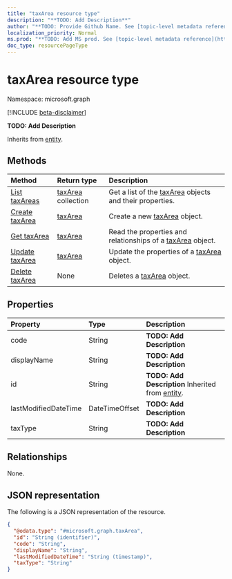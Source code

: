 ```yaml
---
title: "taxArea resource type"
description: "**TODO: Add Description**"
author: "**TODO: Provide Github Name. See [topic-level metadata reference](https://msgo.azurewebsites.net/add/document/guidelines/metadata.html#topic-level-metadata)**"
localization_priority: Normal
ms.prod: "**TODO: Add MS prod. See [topic-level metadata reference](https://msgo.azurewebsites.net/add/document/guidelines/metadata.html#topic-level-metadata)**"
doc_type: resourcePageType
---
```


# taxArea resource type

Namespace: microsoft.graph

[!INCLUDE [beta-disclaimer](../../includes/beta-disclaimer.md)]

**TODO: Add Description**


Inherits from [entity](../resources/entity.md).

## Methods
|Method|Return type|Description|
|:---|:---|:---|
|[List taxAreas](../api/taxarea-list.md)|[taxArea](../resources/taxarea.md) collection|Get a list of the [taxArea](../resources/taxarea.md) objects and their properties.|
|[Create taxArea](../api/taxarea-create.md)|[taxArea](../resources/taxarea.md)|Create a new [taxArea](../resources/taxarea.md) object.|
|[Get taxArea](../api/taxarea-get.md)|[taxArea](../resources/taxarea.md)|Read the properties and relationships of a [taxArea](../resources/taxarea.md) object.|
|[Update taxArea](../api/taxarea-update.md)|[taxArea](../resources/taxarea.md)|Update the properties of a [taxArea](../resources/taxarea.md) object.|
|[Delete taxArea](../api/taxarea-delete.md)|None|Deletes a [taxArea](../resources/taxarea.md) object.|

## Properties
|Property|Type|Description|
|:---|:---|:---|
|code|String|**TODO: Add Description**|
|displayName|String|**TODO: Add Description**|
|id|String|**TODO: Add Description** Inherited from [entity](../resources/entity.md).|
|lastModifiedDateTime|DateTimeOffset|**TODO: Add Description**|
|taxType|String|**TODO: Add Description**|

## Relationships
None.

## JSON representation
The following is a JSON representation of the resource.
<!-- {
  "blockType": "resource",
  "keyProperty": "id",
  "@odata.type": "microsoft.graph.taxArea",
  "baseType": "microsoft.graph.entity",
  "openType": false
}
-->
``` json
{
  "@odata.type": "#microsoft.graph.taxArea",
  "id": "String (identifier)",
  "code": "String",
  "displayName": "String",
  "lastModifiedDateTime": "String (timestamp)",
  "taxType": "String"
}
```

